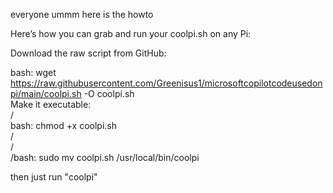 
everyone ummm here is the howto                                                                        
                                                                            
Here’s how you can grab and run your coolpi.sh on any Pi:                        

Download the raw script from GitHub:                                    
                                                                 
bash:  wget https://raw.githubusercontent.com/Greenisus1/microsoftcopilotcodeusedonpi/main/coolpi.sh -O coolpi.sh                        
Make it executable:         
/          
bash:  chmod +x coolpi.sh                           
/                                          
/                                 
/bash: sudo mv coolpi.sh /usr/local/bin/coolpi                          

then just run "coolpi"                     
